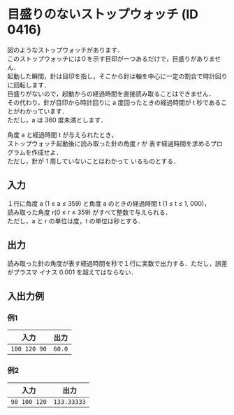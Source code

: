 ﻿# 目盛りのないストップウォッチ (ID 0416)

図のようなストップウォッチがあります．  
このストップウォッチには０を示す目印が一つあるだけで，目盛りがありません．  
起動した瞬間，針は目印を指し，そこから針は軸を中心に一定の割合で時計回りに回転します．  
目盛りがないので，起動からの経過時間を直接読み取ることはできません．  
その代わり，針が目印から時計回りに a 度回ったときの経過時間が t 秒であることがわかっています．  
ただし，a は 360 度未満とします．  
  
角度 a と経過時間 t が与えられたとき，  
ストップウォッチ起動後に読み取った針の角度 r が
表す経過時間を求めるプログラムを作成せよ．  
ただし，針が 1 周していないことはわかって
いるものとする．

## 入力

１行に角度 a (1 ≤ a ≤ 359) と角度 a のときの経過時間 t (1 ≤ t ≤ 1, 000)，  
読み取った角度 r(0 ≤ r ≤ 359) がすべて整数で与えられる．  
ただし，a と r の単位は度，t の単位は秒とする．
## 出力

読み取った針の角度が表す経過時間を秒で１行に実数で出力する．ただし，誤差がプラスマ
イナス 0.001 を超えてはならない．

## 入出力例

### 例1

|入力|出力|
|---|---|
|`180 120 90`|`60.0`|

### 例2

|入力|出力|
|---|---|
|`90 100 120`|`133.33333`|
